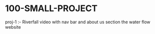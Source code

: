 # 100-SMALL-PROJECT
proj-1 :- Riverfall video with nav bar and about us section
the water flow website
